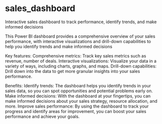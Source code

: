 # sales_dashboard
Interactive sales dashboard to track performance, identify trends, and make informed decisions

This Power BI dashboard provides a comprehensive overview of your sales performance, with interactive visualizations and drill-down capabilities to help you identify trends and make informed decisions

Key features:
Comprehensive metrics: Track key sales metrics such as revenue, number of deals.
Interactive visualizations: Visualize your data in a variety of ways, including charts, graphs, and maps.
Drill-down capabilities: Drill down into the data to get more granular insights into your sales performance.

Benefits:
Identify trends: The dashboard helps you identify trends in your sales data, so you can spot opportunities and potential problems early on.
Make informed decisions: With the dashboard at your fingertips, you can make informed decisions about your sales strategy, resource allocation, and more.
Improve sales performance: By using the dashboard to track your progress and identify areas for improvement, you can boost your sales performance and achieve your goals.
